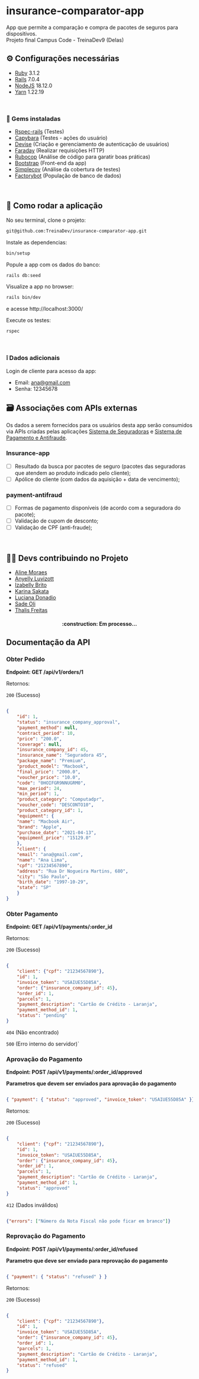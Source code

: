 # insurance-comparator-app
App que permite a comparação e compra de pacotes de seguros para dispositivos. <br>
Projeto final Campus Code - TreinaDev9 (Delas) 


## ⚙ Configurações necessárias
- [Ruby](https://www.ruby-lang.org/en/documentation/installation/) 3.1.2 
- [Rails](https://guides.rubyonrails.org/getting_started.html) 7.0.4 
- [NodeJS](https://nodejs.org/en/) 18.12.0
- [Yarn](https://classic.yarnpkg.com/lang/en/docs/install/#windows-stable) 1.22.19 
<br>

### 💎 Gems instaladas
- [Rspec-rails](https://rspec.info/documentation/) (Testes)
- [Capybara](https://github.com/teamcapybara/capybara) (Testes - ações do usuário)
- [Devise](https://github.com/heartcombo/devise) (Criação e gerenciamento de autenticação de usuários)
- [Faraday](https://lostisland.github.io/faraday/) (Realizar requisições HTTP)
- [Rubocop](https://docs.rubocop.org/rubocop/installation.html) (Análise de código para garatir boas práticas)
- [Bootstrap](https://getbootstrap.com/docs/3.4/getting-started/) (Front-end da app)
- [Simplecov](https://github.com/simplecov-ruby/simplecov) (Análise da cobertura de testes)
- [Factorybot](https://github.com/thoughtbot/factory_bot/tree/master) (População de banco de dados)
<br>

## 🚀 Como rodar a aplicação
No seu terminal, clone o projeto:
```sh
git@github.com:TreinaDev/insurance-comparator-app.git
```

Instale as dependencias:
```sh
bin/setup
```

Popule a app com os dados do banco:
```sh
rails db:seed
```

Visualize a app no browser:
```sh
rails bin/dev
```
e acesse http://localhost:3000/
<br>

Execute os testes:
```sh
rspec
```
<br>

### ❕ Dados adicionais
Login de cliente para acesso da app:
- Email: ana@gmail.com
- Senha: 12345678


## 🗃 Associações com APIs externas
Os dados a serem fornecidos para os usuários desta app serão consumidos via APIs criadas pelas aplicações [Sistema de Seguradoras](https://github.com/TreinaDev/insurance-app) e [Sistema de Pagamento e Antifraude](https://github.com/TreinaDev/payment-antifraud).

### Insurance-app
- [ ] Resultado da busca por pacotes de seguro (pacotes das seguradoras que atendem ao produto indicado pelo cliente);
- [ ] Apólice do cliente (com dados da aquisição + data de vencimento);

### payment-antifraud
- [ ] Formas de pagamento disponíveis (de acordo com a seguradora do pacote);
- [ ] Validação de cupom de desconto;
- [ ] Validação de CPF (anti-fraude);
<br>

## 👩‍💻 Devs contribuindo no Projeto
- [Aline Moraes](https://github.com/alisboam)
- [Anyelly Luvizott](https://github.com/anyluvizott)
- [Izabelly Brito](https://github.com/Izabellyrb)
- [Karina Sakata](https://github.com/KarinaMSakata)
- [Luciana Donadio](https://github.com/lcallefe)
- [Sade Oli](https://github.com/sadeoli)
- [Thalis Freitas](https://github.com/Thalis-Freitas)


<h4 align="center">
:construction: Em processo...
</h4>


## Documentação da API

### Obter Pedido

**Endpoint: GET /api/v1/orders/1**

<p align = "justify">Retornos:</p>

`200` (Sucesso)

```json

{
    "id": 1,
    "status": "insurance_company_approval",
    "payment_method": null,
    "contract_period": 10,
    "price": "200.0",
    "coverage": null,
    "insurance_company_id": 45,
    "insurance_name": "Seguradora 45",
    "package_name": "Premium",
    "product_model": "Macbook",
    "final_price": "2000.0",
    "voucher_price": "10.0",
    "code": "0HOIFGR9NNUGRM0",
    "max_period": 24,
    "min_period": 1,
    "product_category": "Computadpr",
    "voucher_code": "DESCONTO10",
    "product_category_id": 1,
    "equipment": {
    "name": "Macbook Air",
    "brand": "Apple",
    "purchase_date": "2021-04-13",
    "equipment_price": "15129.0"
    },
    "client": {
    "email": "ana@gmail.com",
    "name": "Ana Lima",
    "cpf": "21234567890",
    "address": "Rua Dr Nogueira Martins, 680",
    "city": "São Paulo",
    "birth_date": "1997-10-29",
    "state": "SP"
    }
}
```
### Obter Pagamento

**Endpoint: GET /api/v1/payments/:order_id**

<p align = "justify">Retornos:</p>

`200` (Sucesso)

```json

{
    "client": {"cpf": "21234567890"},
    "id": 1,
    "invoice_token": "USAIUE55D85A",
    "order": {"insurance_company_id": 45},
    "order_id": 1,
    "parcels": 1,
    "payment_description": "Cartão de Crédito - Laranja",
    "payment_method_id": 1,
    "status": "pending"
}

```

`404` (Não encontrado)

`500` (Erro interno do servidor)`

### Aprovação do Pagamento

**Endpoint: POST /api/v1/payments/:order_id/approved**

**Parametros que devem ser enviados para aprovação do pagamento**

```json

{ "payment": { "status": "approved", "invoice_token": "USAIUE55D85A" }}

```

<p align = "justify">Retornos:</p>

`200` (Sucesso)

```json

{
    "client": {"cpf": "21234567890"},
    "id": 1, 
    "invoice_token": "USAIUE55D85A",
    "order": {"insurance_company_id": 45},
    "order_id": 1,
    "parcels": 1,
    "payment_description": "Cartão de Crédito - Laranja",
    "payment_method_id": 1,
    "status": "approved"
}

```

`412` (Dados inválidos)

```json

{"errors": ["Número da Nota Fiscal não pode ficar em branco"]}

```

### Reprovação do Pagamento

**Endpoint: POST /api/v1/payments/:order_id/refused**

**Parametro que deve ser enviado para reprovação do pagamento**

```json

{ "payment": { "status": "refused" } }

```

<p align = "justify">Retornos:</p>

`200` (Sucesso)

```json

{
    "client": {"cpf": "21234567890"},
    "id": 1, 
    "invoice_token": "USAIUE55D85A",
    "order": {"insurance_company_id": 45},
    "order_id": 1,
    "parcels": 1,
    "payment_description": "Cartão de Crédito - Laranja",
    "payment_method_id": 1,
    "status": "refused"
}

```